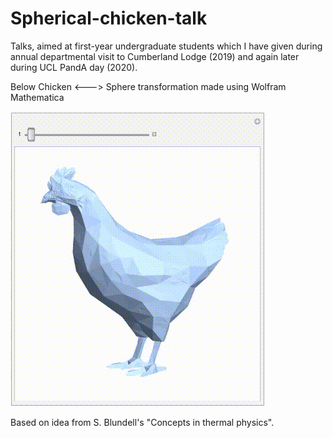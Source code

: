 # Spherical-chicken-talk
Talks, aimed at first-year undergraduate students which I have given during annual departmental visit to Cumberland Lodge (2019) and again later during UCL PandA day (2020). 

Below Chicken <---> Sphere transformation made using Wolfram Mathematica

![Alt Text](https://github.com/Dom98/Spherical-chicken-talk/blob/main/chicken.gif)

Based on idea from S. Blundell's "Concepts in thermal physics". 
